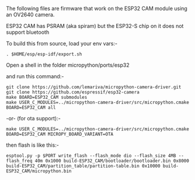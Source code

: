 The following files are firmware that work on the ESP32 CAM module using 
an OV2640 camera.

ESP32 CAM has PSRAM (aka spiram) but the ESP32-S chip on it does not support bluetooth

To build this from source, load your env vars:-

    . $HOME/esp/esp-idf/export.sh

Open a shell in the folder micropython/ports/esp32

and run this command:-

    git clone https://github.com/lemariva/micropython-camera-driver.git
    git clone https://github.com/espressif/esp32-camera
    make BOARD=ESP32_CAM submodules
    make USER_C_MODULES=../micropython-camera-driver/src/micropython.cmake BOARD=ESP32_CAM all

-or- (for ota support):-

    make USER_C_MODULES=../micropython-camera-driver/src/micropython.cmake BOARD=ESP32_CAM MICROPY_BOARD_VARIANT=OTA

then flash is like this:-

    esptool.py -p $PORT write_flash --flash_mode dio --flash_size 4MB --flash_freq 40m 0x1000 build-ESP32_CAM/bootloader/bootloader.bin 0x8000 build-ESP32_CAM/partition_table/partition-table.bin 0x10000 build-ESP32_CAM/micropython.bin
